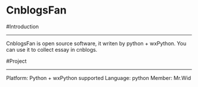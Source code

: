 CnblogsFan
==========

#Introduction
***
CnblogsFan is open source software, it writen by python + wxPython. You can use it to collect essay in cnblogs.

#Project
***
Platform: Python + wxPython supported
Language: python
Member: Mr.Wid